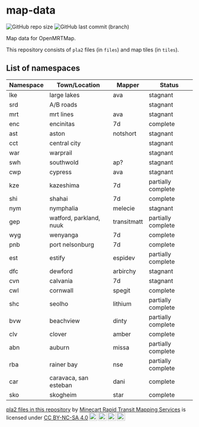 # map-data

![GitHub repo size](https://img.shields.io/github/repo-size/MRT-Map/map-data)
![GitHub last commit (branch)](https://img.shields.io/github/last-commit/mrt-map/map-data?label=last%20update)

Map data for OpenMRTMap.

This repository consists of `pla2` files (in `files`) and map tiles (in `tiles`).

## List of namespaces

| Namespace | Town/Location           | Mapper      | Status             |
| --------- | ----------------------- | ----------- | ------------------ |
| lke       | large lakes             | ava         | stagnant           |
| srd       | A/B roads               |             | stagnant           |
| mrt       | mrt lines               | ava         | stagnant           |
| enc       | encinitas               | 7d          | complete           |
| ast       | aston                   | notshort    | stagnant           |
| cct       | central city            |             | stagnant           |
| war       | warprail                |             | stagnant           |
| swh       | southwold               | ap?         | stagnant           |
| cwp       | cypress                 | ava         | stagnant           |
| kze       | kazeshima               | 7d          | partially complete |
| shi       | shahai                  | 7d          | complete           |
| nym       | nymphalia               | melecie     | stagnant           |
| gep       | watford, parkland, nuuk | transitmatt | partially complete |
| wyg       | wenyanga                | 7d          | complete           |
| pnb       | port nelsonburg         | 7d          | complete           |
| est       | estify                  | espidev     | partially complete |
| dfc       | dewford                 | arbirchy    | stagnant           |
| cvn       | calvania                | 7d          | stagnant           |
| cwl       | cornwall                | spegit      | complete           |
| shc       | seolho                  | lithium     | partially complete |
| bvw       | beachview               | dinty       | partially complete |
| clv       | clover                  | amber       | complete           |
| abn       | auburn                  | missa       | partially complete |
| rba       | rainer bay              | nse         | partially complete |
| car       | caravaca, san esteban   | dani        | complete           |
| sko       | skogheim                | star        | complete           |

<p xmlns:cc="http://creativecommons.org/ns#" xmlns:dct="http://purl.org/dc/terms/"><a property="dct:title" rel="cc:attributionURL" href="https://github.com/mrt-map/map-data">pla2 files in this repository</a> by <a rel="cc:attributionURL dct:creator" property="cc:attributionName" href="https://github.com/mrt-map">Minecart Rapid Transit Mapping Services</a> is licensed under <a href="http://creativecommons.org/licenses/by-nc-sa/4.0/?ref=chooser-v1" target="_blank" rel="license noopener noreferrer" style="display:inline-block;">CC BY-NC-SA 4.0<img style="height:22px!important;margin-left:3px;vertical-align:text-bottom;" src="https://mirrors.creativecommons.org/presskit/icons/cc.svg?ref=chooser-v1"><img style="height:22px!important;margin-left:3px;vertical-align:text-bottom;" src="https://mirrors.creativecommons.org/presskit/icons/by.svg?ref=chooser-v1"><img style="height:22px!important;margin-left:3px;vertical-align:text-bottom;" src="https://mirrors.creativecommons.org/presskit/icons/nc.svg?ref=chooser-v1"><img style="height:22px!important;margin-left:3px;vertical-align:text-bottom;" src="https://mirrors.creativecommons.org/presskit/icons/sa.svg?ref=chooser-v1"></a></p>
